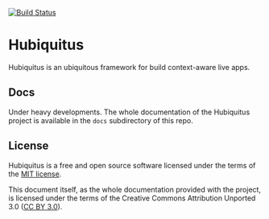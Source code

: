 [![Build Status](https://travis-ci.org/hubiquitus/hubiquitus.png?branch=master)](https://travis-ci.org/hubiquitus/hubiquitus)

# Hubiquitus

Hubiquitus is an ubiquitous framework for build context-aware live apps.

## Docs
Under heavy developments.
The whole documentation of the Hubiquitus project is available in the `docs` subdirectory of this repo.

## License
Hubiquitus is a free and open source software licensed under the terms of the [MIT license](http://opensource.org/licenses/MIT).

This document itself, as the whole documentation provided with the project, is licensed under the terms of the Creative Commons Attribution Unported 3.0 ([CC BY 3.0](http://creativecommons.org/licenses/by/3.0/)).
